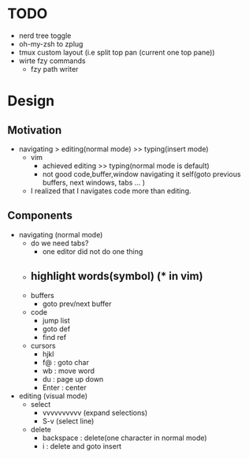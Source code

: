 # TODO
- nerd tree toggle
- oh-my-zsh to zplug
- tmux custom layout (i.e split top pan (current one top pane))
- wirte fzy commands
	- fzy path writer

# Design
## Motivation
- navigating > editing(normal mode) >> typing(insert mode)
	- vim 
		- achieved editing >> typing(normal mode is default)
		- not good code,buffer,window navigating it self(goto previous buffers, next windows, tabs ... )
	- I realized that I navigates code more than editing.
## Components
- navigating (normal mode)
	- do we need tabs?
		- one editor did not do one thing
	- highlight words(symbol) (* in vim)
		- 
	- buffers
		- goto prev/next buffer
	- code
		- jump list
		- goto def
		- find ref
	- cursors
		- hjkl
		- f@ : goto char
		- wb : move word
		- du : page up down
		- Enter : center
- editing (visual mode)
	- select
		- vvvvvvvvvv (expand selections)
		- S-v (select line)
	- delete
		- backspace : delete(one character in normal mode)
		- i : delete and goto insert
